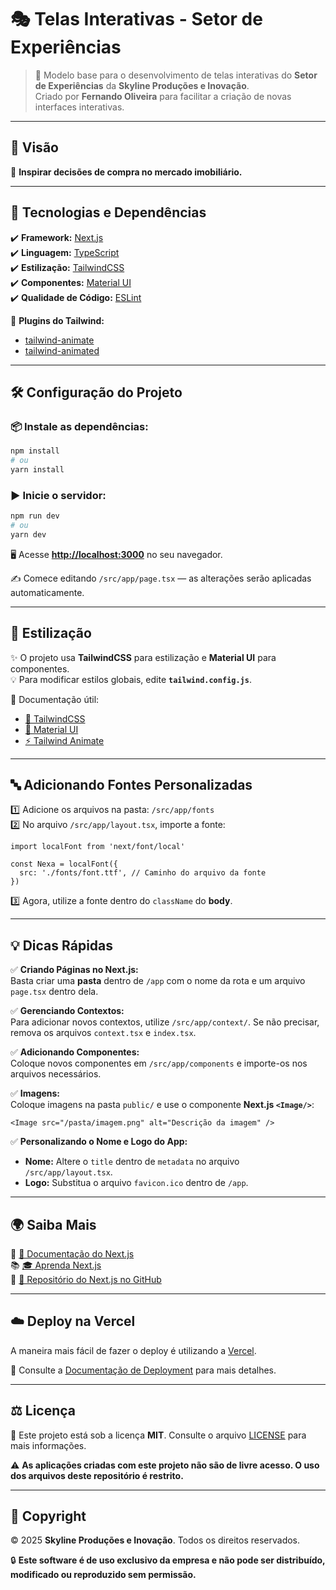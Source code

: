 # 🎭 Telas Interativas - Setor de Experiências

> 📌 Modelo base para o desenvolvimento de telas interativas do **Setor de Experiências** da **Skyline Produções e Inovação**.  
Criado por **Fernando Oliveira** para facilitar a criação de novas interfaces interativas.

---

## 🎯 Visão

🌟 **Inspirar decisões de compra no mercado imobiliário.**  

---

## 🚀 Tecnologias e Dependências

✔️ **Framework:** [Next.js](https://nextjs.org/)  
✔️ **Linguagem:** [TypeScript](https://www.typescriptlang.org/)  
✔️ **Estilização:** [TailwindCSS](https://tailwindcss.com/)  
✔️ **Componentes:** [Material UI](https://mui.com/)  
✔️ **Qualidade de Código:** [ESLint](https://eslint.org/)  

📌 **Plugins do Tailwind:**  
- [tailwind-animate](https://github.com/jamiebuilds/tailwindcss-animate)  
- [tailwind-animated](https://www.tailwindcss-animated.com/)  

---

## 🛠️ Configuração do Projeto

### 📦 Instale as dependências:
```sh
npm install
# ou
yarn install
```

### ▶️ Inicie o servidor:
```sh
npm run dev
# ou
yarn dev
```

🖥️ Acesse **[http://localhost:3000](http://localhost:3000)** no seu navegador.  

✍️ Comece editando `/src/app/page.tsx` — as alterações serão aplicadas automaticamente.  

---

## 🎨 Estilização

✨ O projeto usa **TailwindCSS** para estilização e **Material UI** para componentes.  
💡 Para modificar estilos globais, edite **`tailwind.config.js`**.  

📌 Documentação útil:  
- [📘 TailwindCSS](https://v2.tailwindcss.com/docs)  
- [🎨 Material UI](https://mui.com/)  
- [⚡ Tailwind Animate](https://github.com/jamiebuilds/tailwindcss-animate)  

---

## 🔤 Adicionando Fontes Personalizadas

1️⃣ Adicione os arquivos na pasta: `/src/app/fonts`  
2️⃣ No arquivo `/src/app/layout.tsx`, importe a fonte:  

```tsx
import localFont from 'next/font/local'

const Nexa = localFont({
  src: './fonts/font.ttf', // Caminho do arquivo da fonte
})
```

3️⃣ Agora, utilize a fonte dentro do `className` do **body**.

---

## 💡 Dicas Rápidas

✅ **Criando Páginas no Next.js:**  
Basta criar uma **pasta** dentro de `/app` com o nome da rota e um arquivo `page.tsx` dentro dela.  

✅ **Gerenciando Contextos:**  
Para adicionar novos contextos, utilize `/src/app/context/`. Se não precisar, remova os arquivos `context.tsx` e `index.tsx`.  

✅ **Adicionando Componentes:**  
Coloque novos componentes em `/src/app/components` e importe-os nos arquivos necessários.  

✅ **Imagens:**  
Coloque imagens na pasta `public/` e use o componente **Next.js `<Image/>`**:  
```tsx
<Image src="/pasta/imagem.png" alt="Descrição da imagem" />
```

✅ **Personalizando o Nome e Logo do App:**  
- **Nome:** Altere o `title` dentro de `metadata` no arquivo `/src/app/layout.tsx`.  
- **Logo:** Substitua o arquivo `favicon.ico` dentro de `/app`.  

---

## 🌍 Saiba Mais

📖 [📘 Documentação do Next.js](https://nextjs.org/docs)  
📚 [🎓 Aprenda Next.js](https://nextjs.org/learn)  
🚀 [🔗 Repositório do Next.js no GitHub](https://github.com/vercel/next.js)  

---

## ☁️ Deploy na Vercel

A maneira mais fácil de fazer o deploy é utilizando a [Vercel](https://vercel.com/new?utm_medium=default-template&filter=next.js&utm_source=create-next-app&utm_campaign=create-next-app-readme).  

📖 Consulte a [Documentação de Deployment](https://nextjs.org/docs/app/building-your-application/deploying) para mais detalhes.  

---

## ⚖️ Licença

📜 Este projeto está sob a licença **MIT**. Consulte o arquivo [LICENSE](LICENSE) para mais informações.  

⚠️ **As aplicações criadas com este projeto não são de livre acesso. O uso dos arquivos deste repositório é restrito.**  

---

## 📜 Copyright

© 2025 **Skyline Produções e Inovação**. Todos os direitos reservados.  

🔒 **Este software é de uso exclusivo da empresa e não pode ser distribuído, modificado ou reproduzido sem permissão.**  

